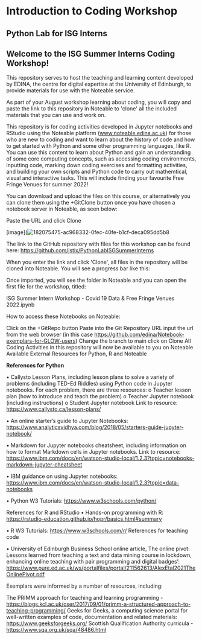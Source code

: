 
# Introduction to Coding Workshop
## Python Lab for ISG Interns
## Welcome to the ISG Summer Interns Coding Workshop! 
This repository serves to host the teaching and learning content developed by EDINA, the centre for digital expertise at the University of Edinburgh, to provide materials for use with the Noteable service. 

As part of your August workshop learning about coding, you will copy and paste the link to this repository in Noteable to 'clone' all the included materials that you can use and work on. 

This repository is for coding activities developed in Jupyter notebooks and RStudio using the Noteable platform (www.noteable.edina.ac.uk) for those who are new to coding and want to learn about the history of code and how to get started with Python and some other programming languages, like R. 
You can use this content to learn about Python and gain an understanding of some core computing concepts, such as accessing coding environments, inputting code, marking down coding exercises and formatting activities, and building your own scripts and Python code to carry out mathemtical, visual and interactive tasks. 
This will include finding your favourite Free Fringe Venues for summer 2022! 

You can download and upload the files on this course, or alternatively you can clone them using the +GitClone button once you have chosen a notebook server in Noteable, as seen below: 

Paste the URL and click Clone

[image](![182075475-ac968332-0fec-40fe-b1cf-deca095dd5b8](https://user-images.githubusercontent.com/62135461/182075579-f602883d-90c3-4a1a-b206-5659c74016e5.png)



The link to the GitHub repository with files for this workshop can be found here: https://github.com/jstix/PythonLabISGSummerInterns 

When you enter the link and click 'Clone', all files in the repository will be cloned into Noteable. You will see a progress bar like this: 

Once imported, you will see the folder in Noteable and you can open the first file for the workshop, titled: 

ISG Summer Intern Workshop - Covid 19 Data & Free Fringe Venues 2022.ipynb

How to access these Notebooks on Noteable:

Click on the +GitRepo button
Paste into the Git Repository URL input the url from the web browser (in this case https://github.com/edina/Notebook-exemplars-for-GLOW-users)
Change the branch to main
click on Clone
All Coding Activities in this repository will now be available to you on Noteable
Available External Resources for Python, R and Noteable

<b>References for Python</b>

• Callysto Lesson Plans, including lesson plans to solve a variety of problems (including TED-Ed Riddles) using Python code in Jupyter notebooks. For each problem, there are three resources: o Teacher lesson plan (how to introduce and teach the problem) o Teacher Jupyter notebook (including instructions) o Student Jupyter notebook Link to resource: https://www.callysto.ca/lesson-plans/

• An online starter’s guide to Jupyter Notebooks: https://www.analyticsvidhya.com/blog/2018/05/starters-guide-jupyter-notebook/

• Markdown for Jupyter notebooks cheatsheet, including information on how to format Markdown cells in Jupyter notebooks. Link to resource: https://www.ibm.com/docs/en/watson-studio-local/1.2.3?topic=notebooks-markdown-jupyter-cheatsheet

• IBM guidance on using Jupyter notebooks: https://www.ibm.com/docs/en/watson-studio-local/1.2.3?topic=data-notebooks

• Python W3 Tutorials: https://www.w3schools.com/python/

References for R and RStudio • Hands-on programming with R: https://rstudio-education.github.io/hopr/basics.html#summary

• R W3 Tutorials: https://www.w3schools.com/r/ References for teaching code

• University of Edinburgh Business School online article, The online pivot: Lessons learned from teaching a text and data mining course in lockdown, enhancing online teaching with pair programming and digital badges’: https://www.pure.ed.ac.uk/ws/portalfiles/portal/211562613/AlexEtal2021TheOnlinePivot.pdf

Exemplars were informed by a number of resources, including:

The PRIMM approach for teaching and learning programming - https://blogs.kcl.ac.uk/cser/2017/09/01/primm-a-structured-approach-to-teaching-programming/
Geeks for Geeks, a computing science portal for well-written examples of code, documentation and related materials: https://www.geeksforgeeks.org/
Scottish Qualification Authority curricula - https://www.sqa.org.uk/sqa/48486.html
